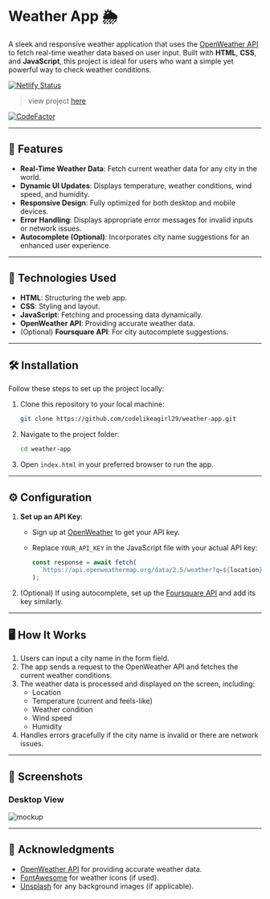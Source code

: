 # Weather App 🌦️

A sleek and responsive weather application that uses the [OpenWeather API](https://openweathermap.org/api) to fetch real-time weather data based on user input. Built with **HTML**, **CSS**, and **JavaScript**, this project is ideal for users who want a simple yet powerful way to check weather conditions.

[![Netlify Status](https://api.netlify.com/api/v1/badges/60697a1d-547a-4df2-a3a7-ed2386fca0c9/deploy-status)](https://app.netlify.com/sites/openweather-search-api/deploys)

> view project [here](https://openweather-search-api.netlify.app/)

[![CodeFactor](https://www.codefactor.io/repository/github/codelikeagirl29/weather-app/badge)](https://www.codefactor.io/repository/github/codelikeagirl29/weather-app)

---

## 🚀 Features

- **Real-Time Weather Data**: Fetch current weather data for any city in the world.
- **Dynamic UI Updates**: Displays temperature, weather conditions, wind speed, and humidity.
- **Responsive Design**: Fully optimized for both desktop and mobile devices.
- **Error Handling**: Displays appropriate error messages for invalid inputs or network issues.
- **Autocomplete (Optional)**: Incorporates city name suggestions for an enhanced user experience.

---

## 🔧 Technologies Used

- **HTML**: Structuring the web app.
- **CSS**: Styling and layout.
- **JavaScript**: Fetching and processing data dynamically.
- **OpenWeather API**: Providing accurate weather data.
- (Optional) **Foursquare API**: For city autocomplete suggestions.

---

## 🛠️ Installation

Follow these steps to set up the project locally:

1. Clone this repository to your local machine:
   ```bash
   git clone https://github.com/codelikeagirl29/weather-app.git
   ```
2. Navigate to the project folder:
   ```bash
   cd weather-app
   ```
3. Open `index.html` in your preferred browser to run the app.

---

## ⚙️ Configuration

1. **Set up an API Key**:
   - Sign up at [OpenWeather](https://openweathermap.org/api) to get your API key.
   - Replace `YOUR_API_KEY` in the JavaScript file with your actual API key:

     ```javascript
     const response = await fetch(
       `https://api.openweathermap.org/data/2.5/weather?q=${location}&appid=YOUR_API_KEY&units=imperial`
     );
     ```

2. (Optional) If using autocomplete, set up the [Foursquare API](https://developer.foursquare.com/docs) and add its key similarly.

---

## 🖥️ How It Works

1. Users can input a city name in the form field.
2. The app sends a request to the OpenWeather API and fetches the current weather conditions.
3. The weather data is processed and displayed on the screen, including:
   - Location
   - Temperature (current and feels-like)
   - Weather condition
   - Wind speed
   - Humidity
4. Handles errors gracefully if the city name is invalid or there are network issues.

---

## 📸 Screenshots

### Desktop View
![mockup](https://res.cloudinary.com/dhw9dl4gm/image/upload/v1732909708/mockup_uhwptp.jpg)

---

## 🌟 Acknowledgments

- [OpenWeather API](https://openweathermap.org/api) for providing accurate weather data.
- [FontAwesome](https://fontawesome.com/) for weather icons (if used).
- [Unsplash](https://unsplash.com/) for any background images (if applicable).
